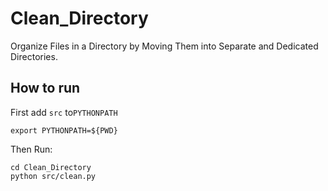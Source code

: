 # Clean_Directory
Organize Files in a Directory by Moving Them into Separate and Dedicated Directories.

## How to run
First add `src` to`PYTHONPATH`
```
export PYTHONPATH=${PWD}
```
Then Run:
```
cd Clean_Directory
python src/clean.py
```
